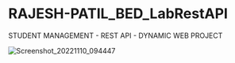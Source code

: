 # RAJESH-PATIL_BED_LabRestAPI
STUDENT MANAGEMENT - REST API - DYNAMIC WEB PROJECT

![Screenshot_20221110_094447](https://user-images.githubusercontent.com/105121678/201149064-00d01c15-52f2-4651-b8b1-26ea6aa74f94.png)
